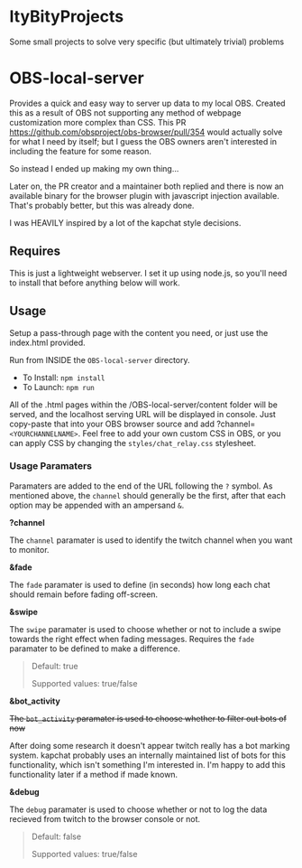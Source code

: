 # ItyBityProjects

Some small projects to solve very specific (but ultimately trivial) problems

# OBS-local-server

Provides a quick and easy way to server up data to my local OBS. Created this as a result of OBS not supporting any method of webpage customization more complex than CSS. This PR https://github.com/obsproject/obs-browser/pull/354 would actually solve for what I need by itself; but I guess the OBS owners aren't interested in including the feature for some reason.

So instead I ended up making my own thing... 

Later on, the PR creator and a maintainer both replied and there is now an available binary for the browser plugin with javascript injection available. That's probably better, but this was already done.

I was HEAVILY inspired by a lot of the kapchat style decisions.

## Requires

This is just a lightweight webserver. I set it up using node.js, so you'll need to install that before anything below will work.

## Usage

Setup a pass-through page with the content you need, or just use the index.html provided.

Run from INSIDE the `OBS-local-server` directory.
- To Install: `npm install`
- To Launch: `npm run`

All of the .html pages within the /OBS-local-server/content folder will be served, and the localhost serving URL will be displayed in console. Just copy-paste that into your OBS browser source and add ?channel=`<YOURCHANNELNAME>`. Feel free to add your own custom CSS in OBS, or you can apply CSS by changing the `styles/chat_relay.css` stylesheet.

### Usage Paramaters
    
Paramaters are added to the end of the URL following the `?` symbol. As mentioned above, the `channel` should generally be the first, after that each option may be appended with an ampersand `&`.

__?channel__
   
The `channel` paramater is used to identify the twitch channel when you want to monitor.

__&fade__

The `fade` paramater is used to define (in seconds) how long each chat should remain before fading off-screen.

__&swipe__

The `swipe` paramater is used to choose whether or not to include a swipe towards the right effect when fading messages. Requires the `fade` paramater to be defined to make a difference.

> Default: true
>
> Supported values: true/false

__&bot_activity__

~~The `bot_activity` paramater is used to choose whether to filter out bots of now~~

After doing some research it doesn't appear twitch really has a bot marking system. kapchat probably uses an internally maintained list of bots for this functionality, which isn't something I'm interested in. I'm happy to add this functionality later if a method if made known.

__&debug__

The `debug` paramater is used to choose whether or not to log the data recieved from twitch to the browser console or not. 

> Default: false
>
> Supported values: true/false